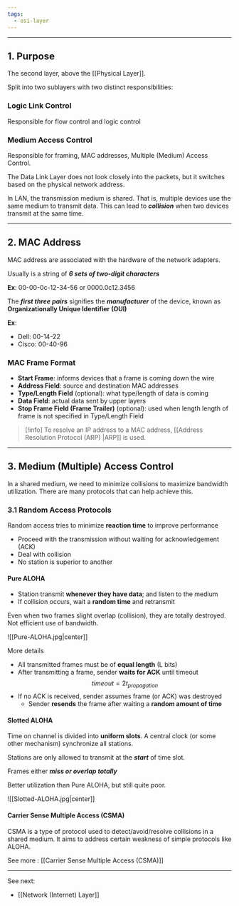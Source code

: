 ```yaml
---
tags:
  - osi-layer
---
```

---
## 1. Purpose

The second layer, above the [[Physical Layer]].

Split into two sublayers with two distinct responsibilities:

### Logic Link Control

Responsible for flow control and logic control

### Medium Access Control

Responsible for framing, MAC addresses, Multiple (Medium) Access Control.

The Data Link Layer does not look closely into the packets, but it switches based on the physical network address.

In LAN, the transmission medium is shared. That is, multiple devices use the same medium to transmit data. This can lead to ***collision*** when two devices transmit at the same time.

---
## 2. MAC Address

MAC address are associated with the hardware of the network adapters.

Usually is a string of ***6 sets of two-digit characters***

**Ex**: 00-00-0c-12-34-56 or 0000.0c12.3456

The ***first three pairs*** signifies the ***manufacturer*** of the device, known as **Organizationally Unique Identifier (OUI)**

**Ex**:
- Dell: 00-14-22
- Cisco: 00-40-96

### MAC Frame Format

- **Start Frame**: informs devices that a frame is coming down the wire
- **Address Field**: source and destination MAC addresses
- **Type/Length Field** (optional): what type/length of data is coming
- **Data Field**: actual data sent by upper layers
- **Stop Frame Field (Frame Trailer)** (optional): used when length length of frame is not specified in Type/Length Field

>[!info]
>To resolve an IP address to a MAC address, [[Address Resolution Protocol (ARP) |ARP]] is used.

---
## 3. Medium (Multiple) Access Control

In a shared medium, we need to minimize collisions to maximize bandwidth utilization. There are many protocols that can help achieve this.

### 3.1 Random Access Protocols

Random access tries to minimize **reaction time** to improve performance
- Proceed with the transmission without waiting for acknowledgement (ACK)
- Deal with collision
- No station is superior to another

#### Pure ALOHA

- Station transmit **whenever they have data**; and listen to the medium
- If collision occurs, wait a **random time** and retransmit

Even when two frames slight overlap (collision), they are totally destroyed. Not efficient use of bandwidth.

![[Pure-ALOHA.jpg|center]]

More details
- All transmitted frames must be of **equal length** (L bits)
- After transmitting a frame, sender **waits for ACK** until timeout
$$
timeout = 2 t_{propagation}
$$
- If no ACK is received, sender assumes frame (or ACK) was destroyed
	- Sender **resends** the frame after waiting a **random amount of time**

#### Slotted ALOHA

Time on channel is divided into **uniform slots**. A central clock (or some other mechanism) synchronize all stations.

Stations are only allowed to transmit at the ***start*** of time slot.

Frames either ***miss or overlap totally***

Better utilization than Pure ALOHA, but still quite poor.

![[Slotted-ALOHA.jpg|center]]

#### Carrier Sense Multiple Access (CSMA)

CSMA is a type of protocol used to detect/avoid/resolve collisions in a shared medium. It aims to address certain weakness of simple protocols like ALOHA.

See more : [[Carrier Sense Multiple Access (CSMA)]]

---
See next:
- [[Network (Internet) Layer]]
